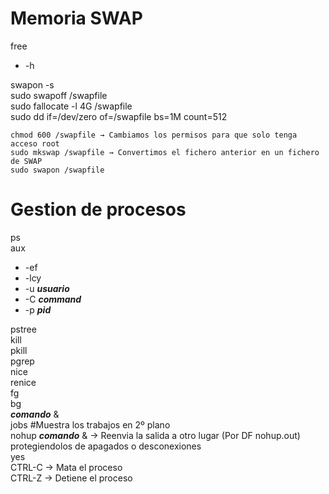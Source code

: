 # Memoria SWAP
free  
  - -h

swapon -s  
sudo swapoff /swapfile  
sudo fallocate -l 4G /swapfile  
sudo dd if=/dev/zero of=/swapfile bs=1M count=512  
```
chmod 600 /swapfile → Cambiamos los permisos para que solo tenga acceso root  
sudo mkswap /swapfile → Convertimos el fichero anterior en un fichero de SWAP  
sudo swapon /swapfile  
```

# Gestion de procesos
ps  
aux  
  - -ef  
  - -lcy  
  - -u ***usuario***  
  - -C ***command***  
  - -p ***pid***

pstree  
kill  
pkill  
pgrep  
nice  
renice  
fg  
bg  
***comando*** &  
jobs #Muestra los trabajos en 2º plano  
nohup ***comando*** & → Reenvia la salida a otro lugar (Por DF nohup.out)   protegiendolos de apagados o desconexiones  
yes  
CTRL-C → Mata el proceso  
CTRL-Z → Detiene el proceso  
